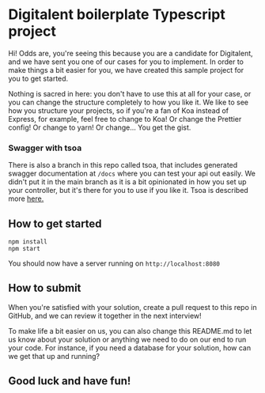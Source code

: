 # Digitalent boilerplate Typescript project

Hi! Odds are, you're seeing this because you are a candidate for Digitalent, and we have sent you one of our cases for you to implement. In order to make things a bit easier for you, we have created this sample project for you to get started.

Nothing is sacred in here: you don't have to use this at all for your case, or you can change the structure completely to how you like it. We like to see how you structure your projects, so if you're a fan of Koa instead of Express, for example, feel free to change to Koa! Or change the Prettier config! Or change to yarn! Or change... You get the gist.

### Swagger with tsoa

There is also a branch in this repo called tsoa, that includes generated swagger documentation at `/docs` where you can test your api out easily. We didn't put it in the main branch as it is a bit opinionated in how you set up your controller, but it's there for you to use if you like it. Tsoa is described more [here.](https://github.com/lukeautry/tsoa)

## How to get started

```
npm install
npm start
```

You should now have a server running on `http://localhost:8080`

## How to submit

When you're satisfied with your solution, create a pull request to this repo in GitHub, and we can review it together in the next interview!

To make life a bit easier on us, you can also change this README.md to let us know about your solution or anything we need to do on our end to run your code. For instance, if you need a database for your solution, how can we get that up and running?

## Good luck and have fun!
